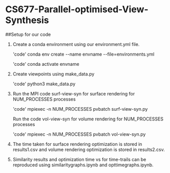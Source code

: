 # CS677-Parallel-optimised-View-Synthesis

##Setup for our code

1. Create a conda environment using our environment.yml file.

   'code' conda env create --name envname --file=environments.yml

   'code' conda activate envname

2. Create viewpoints using make_data.py

   'code' python3 make_data.py

4. Run the MPI code surf-view-syn for surface rendering for NUM_PROCESSES processes

    'code' mpiexec -n NUM_PROCESSES pvbatch surf-view-syn.py

   Run the code vol-view-syn for volume rendering for NUM_PROCESSES processes

    'code' mpiexec -n NUM_PROCESSES pvbatch vol-view-syn.py

5. The time taken for surface rendering optimization is stored in results1.csv and volume rendering optimization is stored in results2.csv.
   
6. Similarity results and optimization time vs for time-trails can be reproduced using similaritygraphs.ipynb and opttimegraphs.ipynb.
